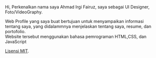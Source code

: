 Hi, Perkenalkan nama saya Ahmad Irgi Fairuz, saya sebagai UI Designer, Foto/VideoGraphy.

Web Profile yang saya buat bertujuan untuk menyampaikan informasi tentang saya, yang didalammnya menjelaskan tentang saya, resume, dan portofolio.  
Website tersebut menggunakan bahasa pemrograman HTML,CSS, dan JavaScript


[Lisensi MIT](LICENSE).

